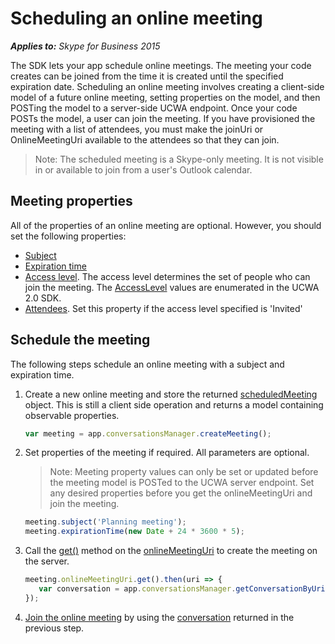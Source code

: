
# Scheduling an online meeting


 _**Applies to:** Skype for Business 2015_

The SDK lets your app schedule online meetings. The meeting your code creates can be joined from the time it is created until the specified expiration date.
Scheduling an online meeting involves creating a client-side model of a future online meeting, setting properties on the model, and then POSTing the model to a server-side UCWA endpoint. 
Once your code POSTs the model, a user can join the meeting. If you have provisioned the meeting with a list of attendees, you must make the joinUri or OnlineMeetingUri available
to the attendees so that they can join. 

>Note: The scheduled meeting is a Skype-only meeting. It is not visible in or available to join from a user's Outlook calendar.


## Meeting properties
All of the properties of an online meeting are optional. However, you should set the following properties:

* [Subject](http://officedev.github.io/skype-docs/Skype/WebSDK/model/api/interfaces/jcafe.scheduledmeeting.html#subject)
* [Expiration time](http://officedev.github.io/skype-docs/Skype/WebSDK/model/api/interfaces/jcafe.scheduledmeeting.html#expirationtime)
* [Access level](http://officedev.github.io/skype-docs/Skype/WebSDK/model/api/interfaces/jcafe.scheduledmeeting.html#accesslevel). The access level determines the set of people who can join the meeting. The [AccessLevel](../../ucwa/AccessLevel_ref.md) values are 
enumerated in the UCWA 2.0 SDK.
* [Attendees](http://officedev.github.io/skype-docs/Skype/WebSDK/model/api/interfaces/jcafe.scheduledmeeting.html#attendees). Set this property if the access level specified is 'Invited'

## Schedule the meeting

The following steps schedule an online meeting with a subject and expiration time.

1. Create a new online meeting and store the returned [scheduledMeeting](http://officedev.github.io/skype-docs/Skype/WebSDK/model/api/interfaces/jcafe.scheduledmeeting.html) object. 
   This is still a client side operation and returns a model containing observable properties.

   ```js
   var meeting = app.conversationsManager.createMeeting();
   ```

2. Set properties of the meeting if required. All parameters are optional.
   >Note:  Meeting property values can only be set or updated before the meeting model is POSTed to the UCWA server endpoint. 
   Set any desired properties before you get the onlineMeetingUri and join the meeting.

   ```js
   meeting.subject('Planning meeting');
   meeting.expirationTime(new Date + 24 * 3600 * 5);
   ```

3. Call the [get()](http://officedev.github.io/skype-docs/Skype/WebSDK/model/api/interfaces/jcafe.scheduledmeeting.html#onlinemeetinguri) method on the [onlineMeetingUri](http://officedev.github.io/skype-docs/Skype/WebSDK/model/api/interfaces/jcafe.scheduledmeeting.html#onlinemeetinguri) 
   to create the meeting on the server.

   ```js
   meeting.onlineMeetingUri.get().then(uri => {
      var conversation = app.conversationsManager.getConversationByUri(uri);
   });
   ```

4. [Join the online meeting](https://msdn.microsoft.com/skype/websdk/joinmeeting) by using the [conversation](http://officedev.github.io/skype-docs/Skype/WebSDK/model/api/interfaces/jcafe.conversation.html) returned in the previous step.
